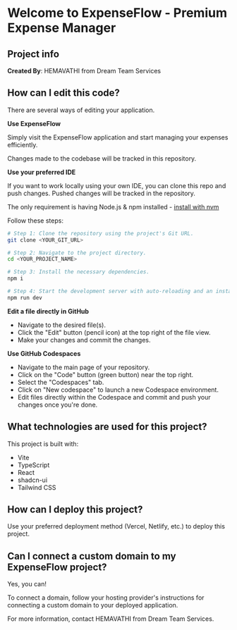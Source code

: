 # Welcome to ExpenseFlow - Premium Expense Manager

## Project info

**Created By**: HEMAVATHI from Dream Team Services

## How can I edit this code?

There are several ways of editing your application.

**Use ExpenseFlow**

Simply visit the ExpenseFlow application and start managing your expenses efficiently.

Changes made to the codebase will be tracked in this repository.

**Use your preferred IDE**

If you want to work locally using your own IDE, you can clone this repo and push changes. Pushed changes will be tracked in the repository.

The only requirement is having Node.js & npm installed - [install with nvm](https://github.com/nvm-sh/nvm#installing-and-updating)

Follow these steps:

```sh
# Step 1: Clone the repository using the project's Git URL.
git clone <YOUR_GIT_URL>

# Step 2: Navigate to the project directory.
cd <YOUR_PROJECT_NAME>

# Step 3: Install the necessary dependencies.
npm i

# Step 4: Start the development server with auto-reloading and an instant preview.
npm run dev
```

**Edit a file directly in GitHub**

- Navigate to the desired file(s).
- Click the "Edit" button (pencil icon) at the top right of the file view.
- Make your changes and commit the changes.

**Use GitHub Codespaces**

- Navigate to the main page of your repository.
- Click on the "Code" button (green button) near the top right.
- Select the "Codespaces" tab.
- Click on "New codespace" to launch a new Codespace environment.
- Edit files directly within the Codespace and commit and push your changes once you're done.

## What technologies are used for this project?

This project is built with:

- Vite
- TypeScript
- React
- shadcn-ui
- Tailwind CSS

## How can I deploy this project?

Use your preferred deployment method (Vercel, Netlify, etc.) to deploy this project.

## Can I connect a custom domain to my ExpenseFlow project?

Yes, you can!

To connect a domain, follow your hosting provider's instructions for connecting a custom domain to your deployed application.

For more information, contact HEMAVATHI from Dream Team Services.
